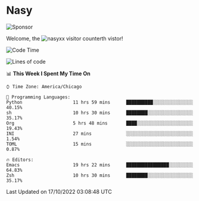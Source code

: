 # Nasy

<!--
<p align="center">
<img height="200" src="https://github-readme-stats.vercel.app/api?username=nasyxx&count_private=true&show_icons=true&theme=dracula&include_all_commits=true"/>
<img height="200" src="https://github-readme-stats.vercel.app/api/top-langs/?username=nasyxx&theme=dracula&hide=html,jupyter+notebook&count_private=true&show_icons=true"/>
</p>

  
----------------
-->

![Sponsor](https://img.shields.io/static/v1.svg?label=Sponsor&message=%E2%9D%A4&logo=GitHub&style=flat&color=pink)
 
Welcome, the ![nasyxx visitor counter](https://count.getloli.com/get/@nasyxx?theme=rule34)th vistor!
 
<!--START_SECTION:waka-->
![Code Time](http://img.shields.io/badge/Code%20Time-2%2C728%20hrs%2032%20mins-blue)

![Lines of code](https://img.shields.io/badge/From%20Hello%20World%20I%27ve%20Written-5%20Million%20lines%20of%20code-blue)

📊 **This Week I Spent My Time On** 

```text
⌚︎ Time Zone: America/Chicago

💬 Programming Languages: 
Python                   11 hrs 59 mins      ██████████░░░░░░░░░░░░░░░   40.15% 
sh                       10 hrs 30 mins      ████████░░░░░░░░░░░░░░░░░   35.17% 
Org                      5 hrs 48 mins       ████░░░░░░░░░░░░░░░░░░░░░   19.43% 
INI                      27 mins             ░░░░░░░░░░░░░░░░░░░░░░░░░   1.54% 
TOML                     15 mins             ░░░░░░░░░░░░░░░░░░░░░░░░░   0.87%

🔥 Editors: 
Emacs                    19 hrs 22 mins      ████████████████░░░░░░░░░   64.83% 
Zsh                      10 hrs 30 mins      ████████░░░░░░░░░░░░░░░░░   35.17%

```


 Last Updated on 17/10/2022 03:08:48 UTC
<!--END_SECTION:waka-->

<!-- ![visitors](https://visitor-badge.laobi.icu/badge?page_id=nasyxx.nasyxx) -->
